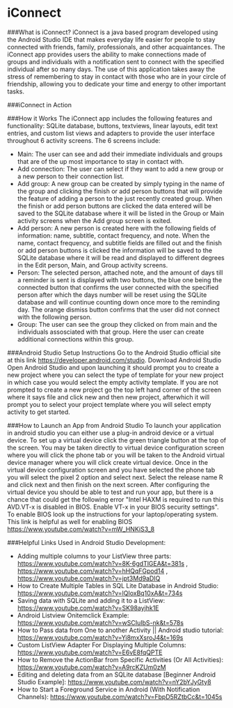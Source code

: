 # iConnect

###What is iConnect?
iConnect is a java based program developed using the Android Studio IDE that makes everyday life easier for people to stay connected with friends, family, professionals, and other acquaintances. The iConnect app provides users the ability to make connections made of groups and individuals with a notification sent to connect with the specified individual after so many days. The use of this application takes away the stress of remembering to stay in contact with those who are in your circle of friendship, allowing you to dedicate your time and energy to other important tasks. 

###iConnect in Action


###How it Works
The iConnect app includes the following features and functionality:
SQLite database, buttons, textviews, linear layouts, edit text entries, and custom list views and adapters to provide the user interface throughout 6 activity screens. The 6 screens include:
* Main: The user can see and add their immediate individuals and groups that are of the up most importance to stay in contact with. 
* Add connection: The user can select if they want to add a new group or a new person to their connection list.
* Add group: A new group can be created by simply typing in the name of the group and clicking the finish or add person buttons that will provide the feature of adding a person to the just recently created group. When the finish or add person buttons are clicked the data entered will be saved to the SQLite database where it will be listed in the Group or Main activity screens when the Add group screen is exited.
* Add person: A new person is created here with the following fields of information: name, subtitle, contact frequency, and note. When the name, contact frequency, and subtitle fields are filled out and the finish or add person buttons is clicked the information will be saved to the SQLite database where it will be read and displayed to different degrees in the Edit person, Main, and Group activity screens.
* Person: The selected person, attached note, and the amount of days till a reminder is sent is displayed with two buttons, the blue one being the connected button that confirms the user connected with the specified person after which the days number will be reset using the SQLite database and will continue counting down once more to the reminding day. The orange dismiss button confirms that the user did not connect with the following person.
* Group: The user can see the group they clicked on from main and the individuals assosciated with that group. Here the user can create additional connections within this group. 

###Android Studio Setup Instructions
Go to the Android Studio official site at this link https://developer.android.com/studio. Download Android Studio Open Android Studio and upon launching it should prompt you to create a new project where you can select the type of template for your new project in which case you would select the empty activity template. If you are not prompted to create a new project go the top left hand corner of the screen where it says file and click new and then new project, afterwhich it will prompt you to select your project template where you will select empty activity to get started.

###How to Launch an App from Android Studio
To launch your application in android studio you can either use a plug-in android device or a virtual device. To set up a virtual device click the green triangle button at the top of the screen. You may be taken directly to virtual device configuration screen where you will click the phone tab or you will be taken to the Android virtual device manager where you will click create virtual device. Once in the virtual device configuration screen and you have selected the phone tab you will select the pixel 2 option and select next. Select the release name R and click next and then finish on the next screen. After configuring the virtual device you should be able to test and run your app, but there is a chance that could get the following error "Intel HAXM is required to run this AVD.VT-x is disabled in BIOS. Enable VT-x in your BIOS security settings". To enable BIOS look up the instructions for your laptop/operating system. This link is helpful as well for enabling BIOS https://www.youtube.com/watch?v=mW_HNKiS3_8

###Helpful Links Used in Android Studio Development:
* Adding multiple columns to your ListView three parts: https://www.youtube.com/watch?v=8K-6gdTlGEA&t=381s , https://www.youtube.com/watch?v=hHQqFGpod14 , https://www.youtube.com/watch?v=jpt3Md9aDIQ 
* How to Create Multiple Tables in SQL Lite Database in Android Studio: https://www.youtube.com/watch?v=lQIoxBq10xA&t=734s 
* Saving data with SQLite and adding it to a ListView: https://www.youtube.com/watch?v=SK98ayjhk1E 
* Android Listview Onitemclick Example: https://www.youtube.com/watch?v=wSCIuIbS-nk&t=578s 
* How to Pass data from One to another Activity || Android studio tutorial: https://www.youtube.com/watch?v=Yi8mxXsroJ4&t=169s 
* Custom ListView Adapter For Displaying Multiple Columns: https://www.youtube.com/watch?v=E6vE8fqQPTE 
* How to Remove the ActionBar from Specific Activities (Or All Activities): https://www.youtube.com/watch?v=A9rcKZUm0zM 
* Editing and deleting data from an SQLite database [Beginner Android Studio Example]: https://www.youtube.com/watch?v=nY2bYJyGty8
* How to Start a Foreground Service in Android (With Notification Channels): https://www.youtube.com/watch?v=FbpD5RZtbCc&t=1045s
